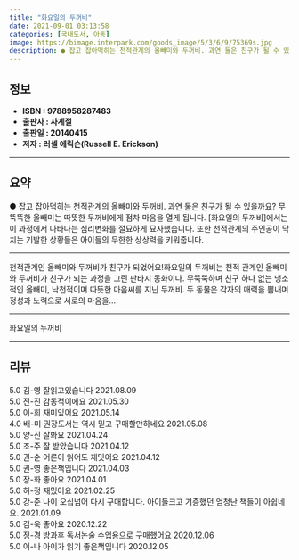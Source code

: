 ```yaml
---
title: "화요일의 두꺼비"
date: 2021-09-01 03:13:58
categories: [국내도서, 아동]
image: https://bimage.interpark.com/goods_image/5/3/6/9/75369s.jpg
description: ● 잡고 잡아먹히는 천적관계의 올빼미와 두꺼비. 과연 둘은 친구가 될 수 있을까요? 무뚝뚝한 올빼미는 따뜻한 두꺼비에게 점차 마음을 열게 됩니다. [화요일의 두꺼비]에서는 이 과정에서 나타나는 심리변화를 절묘하게 묘사했습니다. 또한 천적관계의 주인공이 닥치는 기발한 상황들은 아이들의
---
```


## **정보**

- **ISBN : 9788958287483**
- **출판사 : 사계절**
- **출판일 : 20140415**
- **저자 : 러셀 에릭슨(Russell E. Erickson)**

------



## **요약**

●  잡고 잡아먹히는 천적관계의 올빼미와 두꺼비. 과연 둘은 친구가 될 수 있을까요? 무뚝뚝한 올빼미는 따뜻한 두꺼비에게 점차 마음을 열게 됩니다. [화요일의 두꺼비]에서는 이 과정에서 나타나는 심리변화를 절묘하게 묘사했습니다. 또한 천적관계의 주인공이 닥치는 기발한 상황들은 아이들의 무한한 상상력을 키워줍니다.

------

천적관계인 올빼미와 두꺼비가 친구가 되었어요!화요일의 두꺼비는 천적 관계인 올빼미와 두꺼비가 친구가 되는 과정을 그린 판타지 동화이다. 무뚝뚝하며 친구 하나 없는 냉소적인 올빼미, 낙천적이며 따뜻한 마음씨를 지닌 두꺼비. 두 동물은 각자의 매력을 뽐내며 정성과 노력으로 서로의 마음을... 

------


화요일의 두꺼비 

------


## **리뷰** 

5.0 김-영 잘읽고있습니다 2021.08.09 <br/>5.0 전-진 감동적이에요 2021.05.30 <br/>5.0 이-희 재미있어요 2021.05.14 <br/>4.0 배-미 권장도서는 역시 믿고 구매할만하네요 2021.05.08 <br/>5.0 양-진 잘봐요 2021.04.24 <br/>5.0 조-주 잘 받았습니다  2021.04.12 <br/>5.0 권-순 어른이 읽어도 재밋어요 2021.04.12 <br/>5.0 권-영 좋은책입니다 2021.04.03 <br/>5.0 장-화 좋아요 2021.04.01 <br/>5.0 허-정 재밌어요 2021.02.25 <br/>5.0 강-준 나이 오십넘어 다시 구매합니다. 아이들크고 기증했던 엄청난 책들이 아쉽네요.  2021.01.09 <br/>5.0 김-욱 좋아요 2020.12.22 <br/>5.0 정-경 방과후 독서논술 수업용으로 구매했어요
 2020.12.06 <br/>5.0 이-나 아이가 읽기 좋은책입니다 2020.12.05 <br/>